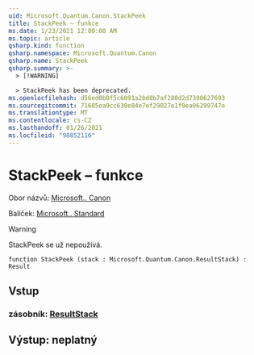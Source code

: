 ```yaml
---
uid: Microsoft.Quantum.Canon.StackPeek
title: StackPeek – funkce
ms.date: 1/23/2021 12:00:00 AM
ms.topic: article
qsharp.kind: function
qsharp.namespace: Microsoft.Quantum.Canon
qsharp.name: StackPeek
qsharp.summary: >-
  > [!WARNING]

  > StackPeek has been deprecated.
ms.openlocfilehash: d56ed0b0f5c6091a2bd8b7af280d2d7390627693
ms.sourcegitcommit: 71605ea9cc630e84e7ef29027e1f0ea06299747e
ms.translationtype: MT
ms.contentlocale: cs-CZ
ms.lasthandoff: 01/26/2021
ms.locfileid: "98852116"
---
```

# <a name="stackpeek-function"></a>StackPeek – funkce

Obor názvů: [Microsoft.. Canon](xref:Microsoft.Quantum.Canon)

Balíček: [Microsoft.. Standard](https://nuget.org/packages/Microsoft.Quantum.Standard)


> [!WARNING]
> StackPeek se už nepoužívá.



```qsharp
function StackPeek (stack : Microsoft.Quantum.Canon.ResultStack) : Result
```


## <a name="input"></a>Vstup

### <a name="stack--resultstack"></a>zásobník: [ResultStack](xref:Microsoft.Quantum.Canon.ResultStack)





## <a name="output--__invalidresult__"></a>Výstup: __neplatný <Result>__

